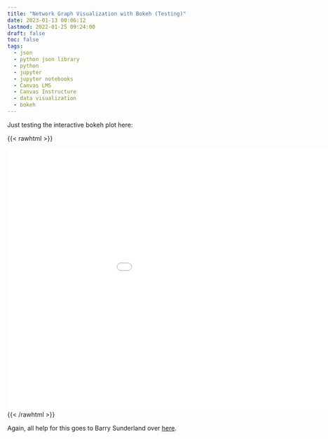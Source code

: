 ```yaml
---
title: "Network Graph Visualization with Bokeh (Testing)"
date: 2023-01-13 00:06:12
lastmod: 2022-01-25 09:24:00
draft: false
toc: false
tags:
  - json
  - python json library
  - python
  - jupyter
  - jupyter notebooks
  - Canvas LMS
  - Canvas Instructure
  - data visualization
  - bokeh
---
```


Just testing the interactive bokeh plot here:

{{< rawhtml >}}
<div>
<embed
       type="text/html"
       src="/images/imgforblogposts/post_29/test_plot.html"
       width="1100"
       height="600"
       >
</embed>
</div>
{{< /rawhtml >}}

Again, all help for this goes to Barry Sunderland over [here](https://barrysunderland.com/blog/embedding-bokeh-plots.html#static-bokeh-as-a-static-file).
